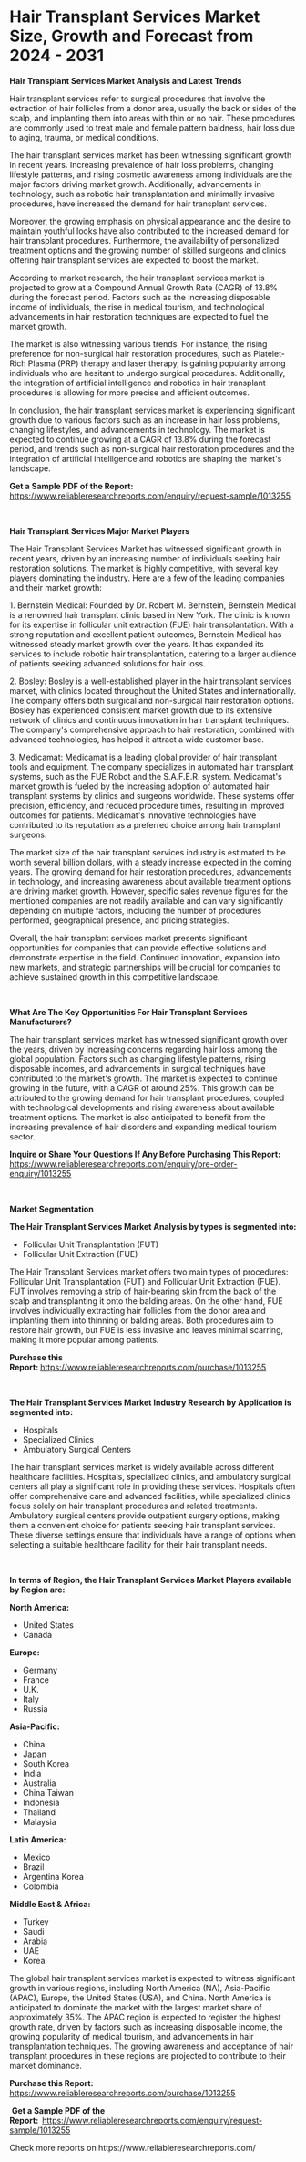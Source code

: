<p><h1>Hair Transplant Services Market Size, Growth and Forecast from 2024 - 2031</h1></p><p><strong>Hair Transplant Services Market Analysis and Latest Trends</strong></p>
<p><p>Hair transplant services refer to surgical procedures that involve the extraction of hair follicles from a donor area, usually the back or sides of the scalp, and implanting them into areas with thin or no hair. These procedures are commonly used to treat male and female pattern baldness, hair loss due to aging, trauma, or medical conditions.</p><p>The hair transplant services market has been witnessing significant growth in recent years. Increasing prevalence of hair loss problems, changing lifestyle patterns, and rising cosmetic awareness among individuals are the major factors driving market growth. Additionally, advancements in technology, such as robotic hair transplantation and minimally invasive procedures, have increased the demand for hair transplant services.</p><p>Moreover, the growing emphasis on physical appearance and the desire to maintain youthful looks have also contributed to the increased demand for hair transplant procedures. Furthermore, the availability of personalized treatment options and the growing number of skilled surgeons and clinics offering hair transplant services are expected to boost the market.</p><p>According to market research, the hair transplant services market is projected to grow at a Compound Annual Growth Rate (CAGR) of 13.8% during the forecast period. Factors such as the increasing disposable income of individuals, the rise in medical tourism, and technological advancements in hair restoration techniques are expected to fuel the market growth.</p><p>The market is also witnessing various trends. For instance, the rising preference for non-surgical hair restoration procedures, such as Platelet-Rich Plasma (PRP) therapy and laser therapy, is gaining popularity among individuals who are hesitant to undergo surgical procedures. Additionally, the integration of artificial intelligence and robotics in hair transplant procedures is allowing for more precise and efficient outcomes.</p><p>In conclusion, the hair transplant services market is experiencing significant growth due to various factors such as an increase in hair loss problems, changing lifestyles, and advancements in technology. The market is expected to continue growing at a CAGR of 13.8% during the forecast period, and trends such as non-surgical hair restoration procedures and the integration of artificial intelligence and robotics are shaping the market's landscape.</p></p>
<p><strong>Get a Sample PDF of the Report:&nbsp;</strong> <a href="https://www.reliableresearchreports.com/enquiry/request-sample/1013255">https://www.reliableresearchreports.com/enquiry/request-sample/1013255</a></p>
<p>&nbsp;</p>
<p><strong>Hair Transplant Services Major Market Players</strong></p>
<p><p>The Hair Transplant Services Market has witnessed significant growth in recent years, driven by an increasing number of individuals seeking hair restoration solutions. The market is highly competitive, with several key players dominating the industry. Here are a few of the leading companies and their market growth:</p><p>1. Bernstein Medical: Founded by Dr. Robert M. Bernstein, Bernstein Medical is a renowned hair transplant clinic based in New York. The clinic is known for its expertise in follicular unit extraction (FUE) hair transplantation. With a strong reputation and excellent patient outcomes, Bernstein Medical has witnessed steady market growth over the years. It has expanded its services to include robotic hair transplantation, catering to a larger audience of patients seeking advanced solutions for hair loss.</p><p>2. Bosley: Bosley is a well-established player in the hair transplant services market, with clinics located throughout the United States and internationally. The company offers both surgical and non-surgical hair restoration options. Bosley has experienced consistent market growth due to its extensive network of clinics and continuous innovation in hair transplant techniques. The company's comprehensive approach to hair restoration, combined with advanced technologies, has helped it attract a wide customer base.</p><p>3. Medicamat: Medicamat is a leading global provider of hair transplant tools and equipment. The company specializes in automated hair transplant systems, such as the FUE Robot and the S.A.F.E.R. system. Medicamat's market growth is fueled by the increasing adoption of automated hair transplant systems by clinics and surgeons worldwide. These systems offer precision, efficiency, and reduced procedure times, resulting in improved outcomes for patients. Medicamat's innovative technologies have contributed to its reputation as a preferred choice among hair transplant surgeons.</p><p>The market size of the hair transplant services industry is estimated to be worth several billion dollars, with a steady increase expected in the coming years. The growing demand for hair restoration procedures, advancements in technology, and increasing awareness about available treatment options are driving market growth. However, specific sales revenue figures for the mentioned companies are not readily available and can vary significantly depending on multiple factors, including the number of procedures performed, geographical presence, and pricing strategies.</p><p>Overall, the hair transplant services market presents significant opportunities for companies that can provide effective solutions and demonstrate expertise in the field. Continued innovation, expansion into new markets, and strategic partnerships will be crucial for companies to achieve sustained growth in this competitive landscape.</p></p>
<p>&nbsp;</p>
<p><strong>What Are The Key Opportunities For Hair Transplant Services Manufacturers?</strong></p>
<p><p>The hair transplant services market has witnessed significant growth over the years, driven by increasing concerns regarding hair loss among the global population. Factors such as changing lifestyle patterns, rising disposable incomes, and advancements in surgical techniques have contributed to the market's growth. The market is expected to continue growing in the future, with a CAGR of around 25%. This growth can be attributed to the growing demand for hair transplant procedures, coupled with technological developments and rising awareness about available treatment options. The market is also anticipated to benefit from the increasing prevalence of hair disorders and expanding medical tourism sector.</p></p>
<p><strong>Inquire or Share Your Questions If Any Before Purchasing This Report:</strong> <a href="https://www.reliableresearchreports.com/enquiry/pre-order-enquiry/1013255">https://www.reliableresearchreports.com/enquiry/pre-order-enquiry/1013255</a></p>
<p>&nbsp;</p>
<p><strong>Market Segmentation</strong></p>
<p><strong>The Hair Transplant Services Market Analysis by types is segmented into:</strong></p>
<p><ul><li>Follicular Unit Transplantation (FUT)</li><li>Follicular Unit Extraction (FUE)</li></ul></p>
<p><p>The Hair Transplant Services market offers two main types of procedures: Follicular Unit Transplantation (FUT) and Follicular Unit Extraction (FUE). FUT involves removing a strip of hair-bearing skin from the back of the scalp and transplanting it onto the balding areas. On the other hand, FUE involves individually extracting hair follicles from the donor area and implanting them into thinning or balding areas. Both procedures aim to restore hair growth, but FUE is less invasive and leaves minimal scarring, making it more popular among patients.</p></p>
<p><strong>Purchase this Report:&nbsp;</strong><a href="https://www.reliableresearchreports.com/purchase/1013255">https://www.reliableresearchreports.com/purchase/1013255</a></p>
<p>&nbsp;</p>
<p><strong>The Hair Transplant Services Market Industry Research by Application is segmented into:</strong></p>
<p><ul><li>Hospitals</li><li>Specialized Clinics</li><li>Ambulatory Surgical Centers</li></ul></p>
<p><p>The hair transplant services market is widely available across different healthcare facilities. Hospitals, specialized clinics, and ambulatory surgical centers all play a significant role in providing these services. Hospitals often offer comprehensive care and advanced facilities, while specialized clinics focus solely on hair transplant procedures and related treatments. Ambulatory surgical centers provide outpatient surgery options, making them a convenient choice for patients seeking hair transplant services. These diverse settings ensure that individuals have a range of options when selecting a suitable healthcare facility for their hair transplant needs.</p></p>
<p>&nbsp;</p>
<p><strong>In terms of Region, the Hair Transplant Services Market Players available by Region are:</strong></p>
<p>
    <p> <strong> North America: </strong>
        <ul>
            <li>United States</li>
            <li>Canada</li>
        </ul>
        </p> 
    <p> <strong> Europe: </strong>
        <ul>
            <li>Germany</li>
            <li>France</li>
            <li>U.K.</li>
            <li>Italy</li>
            <li>Russia</li>
        </ul>
        </p> 
    <p> <strong> Asia-Pacific: </strong>
        <ul>
            <li>China</li>
            <li>Japan</li>
            <li>South Korea</li>
            <li>India</li>
            <li>Australia</li>
            <li>China Taiwan</li>
            <li>Indonesia</li>
            <li>Thailand</li>
            <li>Malaysia</li>
        </ul>
        </p> 
    <p> <strong> Latin America: </strong>
        <ul>
            <li>Mexico</li>
            <li>Brazil</li>
            <li>Argentina Korea</li>
            <li>Colombia</li>
        </ul>
        </p> 
    <p> <strong> Middle East & Africa: </strong>
        <ul>
            <li>Turkey</li>
            <li>Saudi</li>
            <li>Arabia</li>
            <li>UAE</li>
            <li>Korea</li>
        </ul>
    </p>
    </p>
<p><p>The global hair transplant services market is expected to witness significant growth in various regions, including North America (NA), Asia-Pacific (APAC), Europe, the United States (USA), and China. North America is anticipated to dominate the market with the largest market share of approximately 35%. The APAC region is expected to register the highest growth rate, driven by factors such as increasing disposable income, the growing popularity of medical tourism, and advancements in hair transplantation techniques. The growing awareness and acceptance of hair transplant procedures in these regions are projected to contribute to their market dominance.</p></p>
<p><strong>Purchase this Report: </strong><a href="https://www.reliableresearchreports.com/purchase/1013255">https://www.reliableresearchreports.com/purchase/1013255</a></p>
<p>&nbsp;<strong>Get a Sample PDF of the Report:&nbsp;&nbsp;</strong><a href="https://www.reliableresearchreports.com/enquiry/request-sample/1013255">https://www.reliableresearchreports.com/enquiry/request-sample/1013255</a></p>
<p><strong></strong></p>
<p>Check more reports on https://www.reliableresearchreports.com/</p>